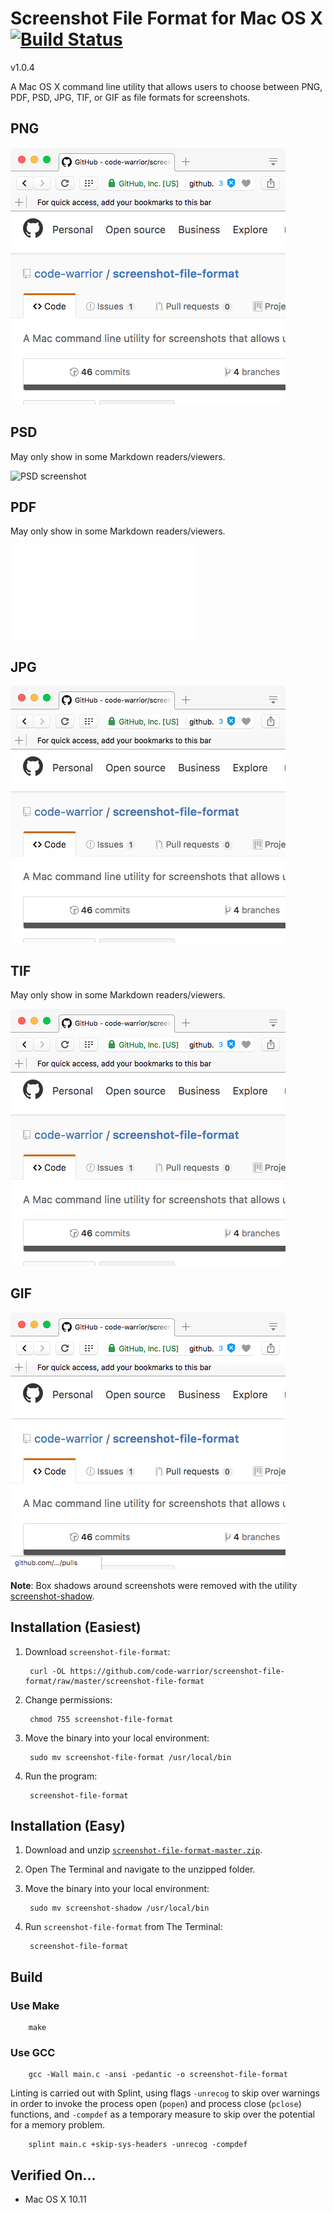# Screenshot File Format for Mac OS X [![Build Status](https://travis-ci.org/code-warrior/screenshot-file-format.svg?branch=master)](https://travis-ci.org/code-warrior/screenshot-file-format)

v1.0.4

A Mac OS X command line utility that allows users to choose between PNG, PDF, PSD, JPG, TIF, or GIF as file formats for screenshots.

## PNG

![PNG screenshot](img/Screenshot.png "PNG screenshot")

## PSD

May only show in some Markdown readers/viewers.

![PSD screenshot](img/Screenshot.psd "PSD screenshot")

## PDF

May only show in some Markdown readers/viewers.

![PDF screenshot](img/Screenshot.pdf "PDF screenshot")

## JPG

![JPG screenshot](img/Screenshot.jpg "JPG screenshot")

## TIF

May only show in some Markdown readers/viewers.

![TIF screenshot](img/Screenshot.tif "TIF screenshot")

## GIF

![GIF screenshot](img/Screenshot.gif "GIF screenshot")

**Note**: Box shadows around screenshots were removed with the utility [screenshot-shadow](https://github.com/code-warrior/screenshot-shadow).

## Installation (Easiest)

1. Download `screenshot-file-format`:

        curl -OL https://github.com/code-warrior/screenshot-file-format/raw/master/screenshot-file-format

2. Change permissions:

        chmod 755 screenshot-file-format

3. Move the binary into your local environment:

        sudo mv screenshot-file-format /usr/local/bin

4. Run the program:

        screenshot-file-format

## Installation (Easy)

1. Download and unzip [`screenshot-file-format-master.zip`](https://github.com/code-warrior/screenshot-file-format/archive/master.zip).

2. Open The Terminal and navigate to the unzipped folder.

3. Move the binary into your local environment:

        sudo mv screenshot-shadow /usr/local/bin

4. Run `screenshot-file-format` from The Terminal:

        screenshot-file-format

## Build

### Use Make

        make

### Use GCC

        gcc -Wall main.c -ansi -pedantic -o screenshot-file-format

Linting is carried out with Splint, using flags `-unrecog` to skip over warnings in order to invoke the process open (`popen`) and process close (`pclose`) functions, and `-compdef` as a temporary measure to skip over the potential for a memory problem.

        splint main.c +skip-sys-headers -unrecog -compdef

## Verified On...

* Mac OS X 10.11
